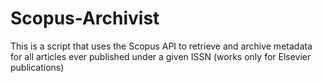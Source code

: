 # Scopus-Archivist
This is a script that uses the Scopus API to retrieve and archive metadata for all articles ever published under a given ISSN (works only for Elsevier publications)
